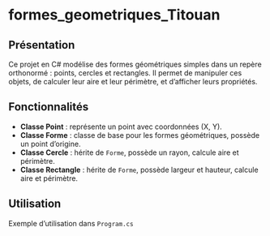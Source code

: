 # formes_geometriques_Titouan

## Présentation

Ce projet en C# modélise des formes géométriques simples dans un repère orthonormé : points, cercles et rectangles. Il permet de manipuler ces objets, de calculer leur aire et leur périmètre, et d’afficher leurs propriétés.

## Fonctionnalités

- **Classe Point** : représente un point avec coordonnées (X, Y).
- **Classe Forme** : classe de base pour les formes géométriques, possède un point d’origine.
- **Classe Cercle** : hérite de `Forme`, possède un rayon, calcule aire et périmètre.
- **Classe Rectangle** : hérite de `Forme`, possède largeur et hauteur, calcule aire et périmètre.

## Utilisation

Exemple d’utilisation dans `Program.cs`
